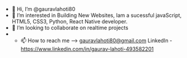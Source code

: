 - 👋 Hi, I’m @gauravlahoti80
- 👀 I’m interested in Building New Websites, Iam a sucessful javaScript, HTML5, CSS3, Python, React Native developer.
- 💞️ I’m looking to collaborate on realtime projects
- - 📫 How to reach me --> gauravlahoti80@gmail.com
LinkedIn - https://www.linkedin.com/in/gaurav-lahoti-493582201
<!---
gauravlahoti80/gauravlahoti80 is a ✨ special ✨ repository because its `README.md` (this file) appears on your GitHub profile.
You can click the Preview link to take a look at your changes.
--->
